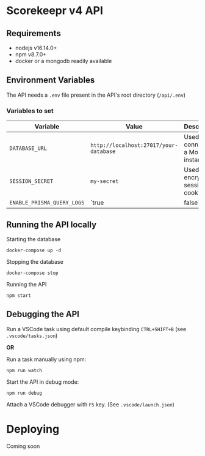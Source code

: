 # Scorekeepr v4 API

## Requirements

- nodejs v16.14.0+
- npm v8.7.0+
- docker or a mongodb readily available

## Environment Variables

The API needs a `.env` file present in the API's root directory (`/api/.env`)

### Variables to set

| Variable  | Value  | Description  |
|---|---|---|
| `DATABASE_URL`  | `http://localhost:27017/your-database`  | Used to connect to a MongoDB instance |
| `SESSION_SECRET`  | `my-secret`  | Used to encrypt session cookie ID  |
| `ENABLE_PRISMA_QUERY_LOGS`  | `true|false`  | Will output prisma database queries on the console.

## Running the API locally

Starting the database
```
docker-compose up -d
```

Stopping the database
```
docker-compose stop
```

Running the API
```
npm start
```

## Debugging the API

Run a VSCode task using default compile keybinding `CTRL+SHIFT+B` (see `.vscode/tasks.json`)

**OR**

Run a task manually using npm:
```
npm run watch
```

Start the API in debug mode:
```
npm run debug
```

Attach a VSCode debugger with `F5` key. (See `.vscode/launch.json`)

# Deploying

Coming soon